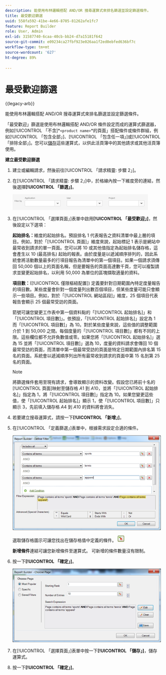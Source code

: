 ```yaml
---
description: 能使用布林邏輯搭配 AND/OR 搜尋運算式來排名篩選並設定篩選條件。
title: 最受歡迎篩選
uuid: 558fa592-41be-4e66-8705-81262afe1fc7
feature: Report Builder
role: User, Admin
exl-id: 31587740-6caa-40cb-bb24-d7a15181f642
source-git-commit: e09234ca27fbf923e026aa1f2ed0ebfed636bf7c
workflow-type: tm+mt
source-wordcount: '627'
ht-degree: 89%

---
```


# 最受歡迎篩選

{{legacy-arb}}

能使用布林邏輯搭配 AND/OR 搜尋運算式來排名篩選並設定篩選條件。

「最受歡迎」篩選是使用布林邏輯搭配 AND/OR 條件設定而成的運算式篩選器，例如[!UICONTROL 「不含 &#x200B;]*`<product name>`*的頁面」搭配條件或條件群組，例如[!UICONTROL 「包含全部」]、[!UICONTROL 「包含任一項」]或[!UICONTROL 「排除全部」]。您可以[儲存](/help/analyze/legacy-report-builder/layout/c-filter-dimensions/saved-filters.md)這些運算式，以供此活頁簿中的其他請求或其他活頁簿使用。

**建立最受歡迎篩選**

1. 建立或編輯請求，然後前往[!UICONTROL 「請求精靈: 步驟 2」]。

1. 在[!UICONTROL 「請求精靈: 步驟 2」]中，於格線內按一下維度旁的連結，然後選擇&#x200B;**[!UICONTROL 「篩選」]**。

   ![熒幕擷圖顯示[定義篩選]對話方塊，其中包含依應用程式、使用者和專案篩選的選項。](/help/admin/tools/assets/filter.png)

1. 在[!UICONTROL 「選擇頁面」]表單中啟用&#x200B;**[!UICONTROL 「最受歡迎」]**，然後設定以下選項：

   **起始排名：**&#x200B;維度的起始排名。預設排名 1 代表報告之資料清單中最上層的項目。例如，對於「[!UICONTROL 頁面]」維度來說，起始標記 1 表示是網站中最常收到請求的單一頁面。您可以將 10 或其他值指定為起始排名儲存格，這會產生以 10 (最高排名) 起始的報表。由於度量是以遞減順序排列的，因此系統會將活動數量最多的行項目報告為清單中的第一個項目。如果一個請求須傳回 50,000 個以上的頁面名稱，但是要報告的頁面高達數千頁，您可以複製請求並變更起始排名，以利用 50,000 為單位的區塊擷取適量的資料。

   **項目數：**([!UICONTROL 僅限樞紐配置]) 定義要針對日期範圍內特定度量報告的項目數。某些度量會針對一個度量列出數百個項目，但某些度量可能只會顯示一些項目。例如，對於「[!UICONTROL 網站區段]」維度，25 個項目代表報告會顯示 25 個最常受訪的頁面。

   箭號可讓您變更工作表中第一個資料點的「[!UICONTROL 起始排名]」和「[!UICONTROL 項目數]」。依預設，「[!UICONTROL 起始排名]」設定為 1 而「[!UICONTROL 項目數]」為 10。對於某些度量來說，這些值的調整範圍介於 1 到 50,000 之間。每個度量的「[!UICONTROL 項目數]」都有不同的上限。這些欄位都不允許負數值或零。如果您將「[!UICONTROL 起始排名]」選為 15 並將「[!UICONTROL 項目數]」選為 10，度量的資料請求會傳回 10 個最常受訪的頁面，而清單中第一個最常受訪的頁面是特定日期範圍內排名第 15 名的頁面。系統會以遞減順序列出所有最常收到請求的頁面中第 15 名到第 25 名的頁面。

   >[!NOTE]
   >
   >將篩選條件套用至現有請求，會導致顯示的資料改變。假設您已將前十名的[!UICONTROL 頁面]映射至儲存格 $A$1 到 $A$10，並將「[!UICONTROL 起始排名]」指定為 1，將「[!UICONTROL 項目數]」指定為 10。如果您變更這些值，使「[!UICONTROL 起始排名]」顯示 1，使「[!UICONTROL 項目數]」只顯示 3，先前填入儲存格 $A$4 到 $A$10 的資料將會消失。

1. 若要建立搜尋運算式，請按一下&#x200B;**[!UICONTROL 「新增」]**。

1. 在[!UICONTROL 「定義篩選」]表單中，根據需求設定合適的條件。


   ![顯示[定義篩選]對話方塊的熒幕擷圖。](assets/expressions_define_filter.png)

   選取儲存格圖示可讓您找出在儲存格值中定義的條件。 ![選取儲存格圖示。](assets/select_cell_icon.png)

   **新增條件**&#x200B;連結可讓您新增條件至運算式。 可新增的條件數量沒有限制。

1. 按一下&#x200B;**[!UICONTROL 「確定」]**。

   ![右下角顯示[定義篩選]對話方塊熒幕擷圖。](assets/choose_page_02.png)

1. 在[!UICONTROL 「選擇頁面」]表單中按一下&#x200B;**[!UICONTROL 「儲存」]**，儲存運算式。
1. 按一下&#x200B;**[!UICONTROL 「確定」]**。
